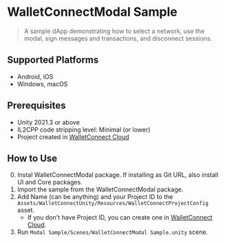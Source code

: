 # WalletConnectModal Sample

> A sample dApp demonstrating how to select a network, use the modal, sign messages and transactions, and disconnect
> sessions.

## Supported Platforms

* Android, iOS
* Windows, macOS

## Prerequisites

* Unity 2021.3 or above
* IL2CPP code stripping level: Minimal (or lower)
* Project created in [WalletConnect Cloud](https://cloud.walletconnect.com)

## How to Use

0. Instal WalletConnectModal package. If installing as Git URL, also install UI and Core packages.
1. Import the sample from the WalletConnectModal package.
2. Add Name (can be anything) and your Project ID to
   the `Assets/WalletConnectUnity/Resources/WalletConnectProjectConfig` asset.
    - If you don't have Project ID, you can create one in [WalletConnect Cloud](https://cloud.walletconnect.com).
3. Run `Modal Sample/Scenes/WalletConnectModal Sample.unity` scene.